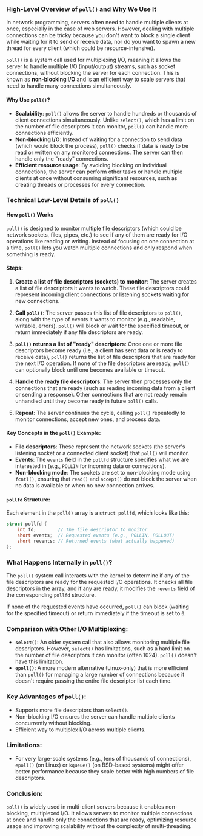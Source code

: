 ### High-Level Overview of `poll()` and Why We Use It

In network programming, servers often need to handle multiple clients at once, especially in the case of web servers. However, dealing with multiple connections can be tricky because you don't want to block a single client while waiting for it to send or receive data, nor do you want to spawn a new thread for every client (which could be resource-intensive).

`poll()` is a system call used for multiplexing I/O, meaning it allows the server to handle multiple I/O (input/output) streams, such as socket connections, without blocking the server for each connection. This is known as **non-blocking I/O** and is an efficient way to scale servers that need to handle many connections simultaneously.

#### Why Use `poll()`?
- **Scalability**: `poll()` allows the server to handle hundreds or thousands of client connections simultaneously. Unlike `select()`, which has a limit on the number of file descriptors it can monitor, `poll()` can handle more connections efficiently.
- **Non-blocking I/O**: Instead of waiting for a connection to send data (which would block the process), `poll()` checks if data is ready to be read or written on any monitored connections. The server can then handle only the "ready" connections.
- **Efficient resource usage**: By avoiding blocking on individual connections, the server can perform other tasks or handle multiple clients at once without consuming significant resources, such as creating threads or processes for every connection.

### Technical Low-Level Details of `poll()`

#### How `poll()` Works
`poll()` is designed to monitor multiple file descriptors (which could be network sockets, files, pipes, etc.) to see if any of them are ready for I/O operations like reading or writing. Instead of focusing on one connection at a time, `poll()` lets you watch multiple connections and only respond when something is ready.

#### Steps:
1. **Create a list of file descriptors (sockets) to monitor**: The server creates a list of file descriptors it wants to watch. These file descriptors could represent incoming client connections or listening sockets waiting for new connections.
  
2. **Call `poll()`**: The server passes this list of file descriptors to `poll()`, along with the type of events it wants to monitor (e.g., readable, writable, errors). `poll()` will block or wait for the specified timeout, or return immediately if any file descriptors are ready.
  
3. **`poll()` returns a list of "ready" descriptors**: Once one or more file descriptors become ready (i.e., a client has sent data or is ready to receive data), `poll()` returns the list of file descriptors that are ready for the next I/O operation. If none of the file descriptors are ready, `poll()` can optionally block until one becomes available or timeout.

4. **Handle the ready file descriptors**: The server then processes only the connections that are ready (such as reading incoming data from a client or sending a response). Other connections that are not ready remain unhandled until they become ready in future `poll()` calls.

5. **Repeat**: The server continues the cycle, calling `poll()` repeatedly to monitor connections, accept new ones, and process data.

#### Key Concepts in the `poll()` Example:
- **File descriptors**: These represent the network sockets (the server's listening socket or a connected client socket) that `poll()` will monitor.
- **Events**: The `events` field in the `pollfd` structure specifies what we are interested in (e.g., `POLLIN` for incoming data or connections).
- **Non-blocking mode**: The sockets are set to non-blocking mode using `fcntl()`, ensuring that `read()` and `accept()` do not block the server when no data is available or when no new connection arrives.

#### `pollfd` Structure:
Each element in the `poll()` array is a `struct pollfd`, which looks like this:

```cpp
struct pollfd {
    int fd;        // The file descriptor to monitor
    short events;  // Requested events (e.g., POLLIN, POLLOUT)
    short revents; // Returned events (what actually happened)
};
```

### What Happens Internally in `poll()`?

The `poll()` system call interacts with the kernel to determine if any of the file descriptors are ready for the requested I/O operations. It checks all file descriptors in the array, and if any are ready, it modifies the `revents` field of the corresponding `pollfd` structure.

If none of the requested events have occurred, `poll()` can block (waiting for the specified timeout) or return immediately if the timeout is set to `0`.

### Comparison with Other I/O Multiplexing:

- **`select()`**: An older system call that also allows monitoring multiple file descriptors. However, `select()` has limitations, such as a hard limit on the number of file descriptors it can monitor (often 1024). `poll()` doesn't have this limitation.
- **`epoll()`**: A more modern alternative (Linux-only) that is more efficient than `poll()` for managing a large number of connections because it doesn't require passing the entire file descriptor list each time.

### Key Advantages of `poll()`:

- Supports more file descriptors than `select()`.
- Non-blocking I/O ensures the server can handle multiple clients concurrently without blocking.
- Efficient way to multiplex I/O across multiple clients.

### Limitations:

- For very large-scale systems (e.g., tens of thousands of connections), `epoll()` (on Linux) or `kqueue()` (on BSD-based systems) might offer better performance because they scale better with high numbers of file descriptors.

### Conclusion:

`poll()` is widely used in multi-client servers because it enables non-blocking, multiplexed I/O. It allows servers to monitor multiple connections at once and handle only the connections that are ready, optimizing resource usage and improving scalability without the complexity of multi-threading.
